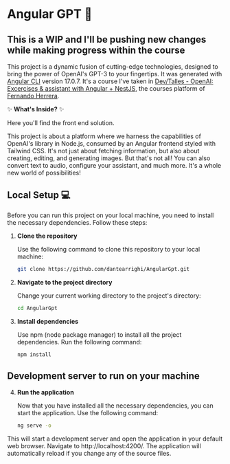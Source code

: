 # Angular GPT :rocket:

## This is a WIP and I'll be pushing new changes while making progress within the course

This project is a dynamic fusion of cutting-edge technologies, designed to bring the power of OpenAI's GPT-3 to your fingertips. It was generated with [Angular CLI](https://github.com/angular/angular-cli) version 17.0.7.
It's a course I've taken in [Dev/Talles - OpenAI: Excercises & assistant with Angular + NestJS](https://cursos.devtalles.com/courses/openai-angular-nestjs), the courses platform of [Fernando Herrera](https://fernando-herrera.com).

:sparkles: **What's Inside?** :sparkles:

Here you'll find the front end solution.

This project is about a platform where we harness the capabilities of OpenAI's library in Node.js, consumed by an Angular frontend styled with Tailwind CSS. It's not just about fetching information, but also about creating, editing, and generating images. But that's not all! You can also convert text to audio, configure your assistant, and much more. It's a whole new world of possibilities!

## Local Setup :computer:

Before you can run this project on your local machine, you need to install the necessary dependencies. Follow these steps:

1. **Clone the repository**

    Use the following command to clone this repository to your local machine:

    ```bash
    git clone https://github.com/dantearrighi/AngularGpt.git

2. **Navigate to the project directory**

    Change your current working directory to the project's directory:
     ```bash
     cd AngularGpt

3. **Install dependencies**

    Use npm (node package manager) to install all the project dependencies. Run the following command:
    ```bash
    npm install

## Development server to run on your machine

4. **Run the application**

    Now that you have installed all the necessary dependencies, you can start the application. Use the following command:
    ```bash
    ng serve -o
  This will start a development server and open the application in your default web browser. Navigate to http://localhost:4200/. The application will automatically reload if you change any of the source files.
